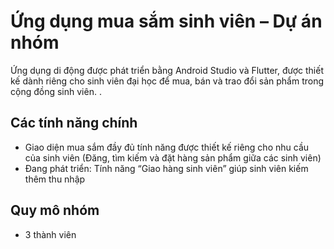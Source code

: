 # Ứng dụng mua sắm sinh viên – Dự án nhóm

Ứng dụng di động được phát triển bằng Android Studio và Flutter, được thiết kế dành riêng cho sinh viên đại học để mua, bán và trao đổi sản phẩm trong cộng đồng sinh viên. .
## Các tính năng chính

- Giao diện mua sắm đầy đủ tính năng được thiết kế riêng cho nhu cầu của sinh viên (Đăng, tìm kiếm và đặt hàng sản phẩm giữa các sinh viên)
- Đang phát triển: Tính năng “Giao hàng sinh viên” giúp sinh viên kiếm thêm thu nhập

## Quy mô nhóm
- 3 thành viên
